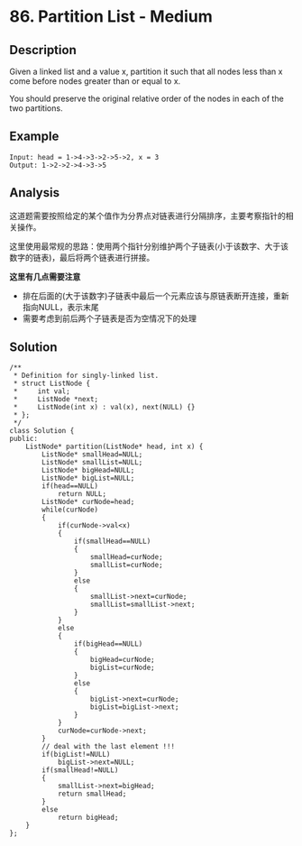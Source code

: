 # 86. Partition List - Medium

## Description
Given a linked list and a value x, partition it such that all nodes less than x come before nodes greater than or equal to x.

You should preserve the original relative order of the nodes in each of the two partitions.

## Example
```
Input: head = 1->4->3->2->5->2, x = 3
Output: 1->2->2->4->3->5
```

## Analysis
这道题需要按照给定的某个值作为分界点对链表进行分隔排序，主要考察指针的相关操作。

这里使用最常规的思路：使用两个指针分别维护两个子链表(小于该数字、大于该数字的链表)，最后将两个链表进行拼接。

**这里有几点需要注意**
- 排在后面的(大于该数字)子链表中最后一个元素应该与原链表断开连接，重新指向NULL，表示末尾
- 需要考虑到前后两个子链表是否为空情况下的处理

## Solution
```
/**
 * Definition for singly-linked list.
 * struct ListNode {
 *     int val;
 *     ListNode *next;
 *     ListNode(int x) : val(x), next(NULL) {}
 * };
 */
class Solution {
public:
    ListNode* partition(ListNode* head, int x) {
        ListNode* smallHead=NULL;
        ListNode* smallList=NULL;
        ListNode* bigHead=NULL;
        ListNode* bigList=NULL;
        if(head==NULL)
            return NULL;
        ListNode* curNode=head;
        while(curNode)
        {
            if(curNode->val<x)
            {
                if(smallHead==NULL)
                {
                    smallHead=curNode;
                    smallList=curNode;
                }
                else
                {
                    smallList->next=curNode;
                    smallList=smallList->next;
                }
            }
            else
            {
                if(bigHead==NULL)
                {
                    bigHead=curNode;
                    bigList=curNode;
                }
                else
                {
                    bigList->next=curNode;
                    bigList=bigList->next;
                }
            }
            curNode=curNode->next;
        }
        // deal with the last element !!!
        if(bigList!=NULL)
            bigList->next=NULL;
        if(smallHead!=NULL)
        {
            smallList->next=bigHead;
            return smallHead;
        }  
        else
            return bigHead;
    }
};
```
